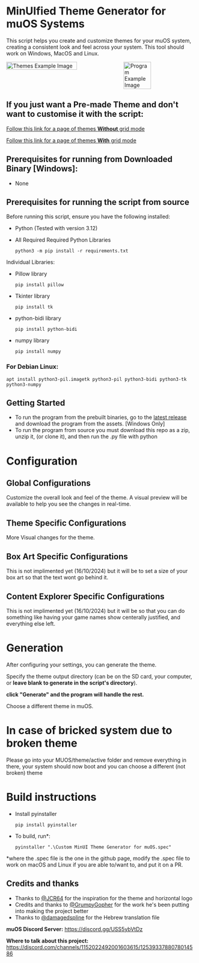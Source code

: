 # MinUIfied Theme Generator for muOS Systems
This script helps you create and customize themes for your muOS system, creating a consistent look and feel across your system. This tool should work on Windows, MacOS and Linux.

<div style="display: flex; justify-content: space-between; gap: 0%; width: 100%;">
  <img src="https://github.com/user-attachments/assets/68cfb45d-b260-4fa0-bab1-b13a6d7d282a" alt="Themes Example Image" style="width: 61%; object-fit: contain;"/>
  <img src="https://github.com/user-attachments/assets/e3c42ffc-cba3-4898-bc8e-86fe90e24204" alt="Program Example Image" style="width: 38%; object-fit: contain;"/>
</div>





## If you just want a Pre-made Theme and don't want to customise it with the script:
[Follow this link for a page of themes **Without** grid mode](https://hmcneill46.github.io/muOS-MinUIfied-Theme-Generator/Theme-Gallery/)

[Follow this link for a page of themes **With** grid mode](https://hmcneill46.github.io/muOS-MinUIfied-Theme-Generator/Grid-Theme-Gallery/)

## Prerequisites for running from Downloaded Binary [Windows]:
 - None

## Prerequisites for running the script from source
Before running this script, ensure you have the following installed:
 - Python (Tested with version 3.12)
 - All Required Required Python Libraries
 
       python3 -m pip install -r requirements.txt 

Individual Libraries:
 - Pillow library
   
       pip install pillow
 - Tkinter library
   
       pip install tk

 - python-bidi library
   
       pip install python-bidi

 - numpy library
   
       pip install numpy
   
 ### For Debian Linux:
```
apt install python3-pil.imagetk python3-pil python3-bidi python3-tk python3-numpy
```


## Getting Started
 - To run the program from the prebuilt binaries, go to the [latest release](https://github.com/hmcneill46/muOS-MinUIfied-Theme-Generator/releases/latest) and download the program from the assets. [Windows Only]
 - To run the program from source you must download this repo as a zip, unzip it, (or clone it), and then run the .py file with python

# Configuration

## Global Configurations
Customize the overall look and feel of the theme. A visual preview will be available to help you see the changes in real-time.

## Theme Specific Configurations
More Visual changes for the theme.

## Box Art Specific Configurations
This is not implimented yet (16/10/2024) but it will be to set a size of your box art so that the text wont go behind it.

## Content Explorer Specific Configurations
This is not implimented yet (16/10/2024) but it will be so that you can do something like having your game names show centerally justified, and everything else left.

# Generation
After configuring your settings, you can generate the theme.

Specify the theme output directory (can be on the SD card, your computer, or **leave blank to generate in the script's directory**).

**click "Generate" and the program will handle the rest.**


Choose a different theme in muOS.

# In case of bricked system due to broken theme
Please go into your MUOS/theme/active folder and remove everything in there, your system should now boot and you can choose a different (not broken) theme

# Build instructions

 - Install pyinstaller


       pip install pyinstaller
 - To build, run*:


       pyinstaller ".\Custom MinUI Theme Generator for muOS.spec"
*where the .spec file is the one in the github page, modify the .spec file to work on macOS and Linux if you are able to/want to, and put it on a PR.

## Credits and thanks
 - Thanks to [@JCR64](https://github.com/JCR64) for the inspiration for the theme and horizontal logo
 - Credits and thanks to [@GrumpyGopher](https://github.com/GrumpyGopher) for the work he's been putting into making the project better
 - Thanks to [@damagedspline](https://github.com/damagedspline) for the Hebrew translation file

**muOS Discord Server:** https://discord.gg/USS5ybVtDz

**Where to talk about this project:** https://discord.com/channels/1152022492001603615/1253933788078014586
